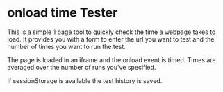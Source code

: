onload time Tester
======================

This is a simple 1 page tool to quickly check the time a webpage takes to load.  It provides you with a form to enter the url you want to test and the number of times you want to run the test.

The page is loaded in an iframe and the onload event is timed. Times are averaged over the number of runs you've specified.

If sessionStorage is available the test history is saved.